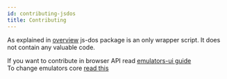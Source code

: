 ```yaml
---
id: contributing-jsdos
title: Contributing
---
```


As explained in [overview](overview.md) js-dos package is an only wrapper script. It does not contain any valuable code.


If you want to contribute in browser API read [emulators-ui guide](contributing-emulators-ui.md)<br/>
To change emulators core [read this](contributing-emulators.md)
